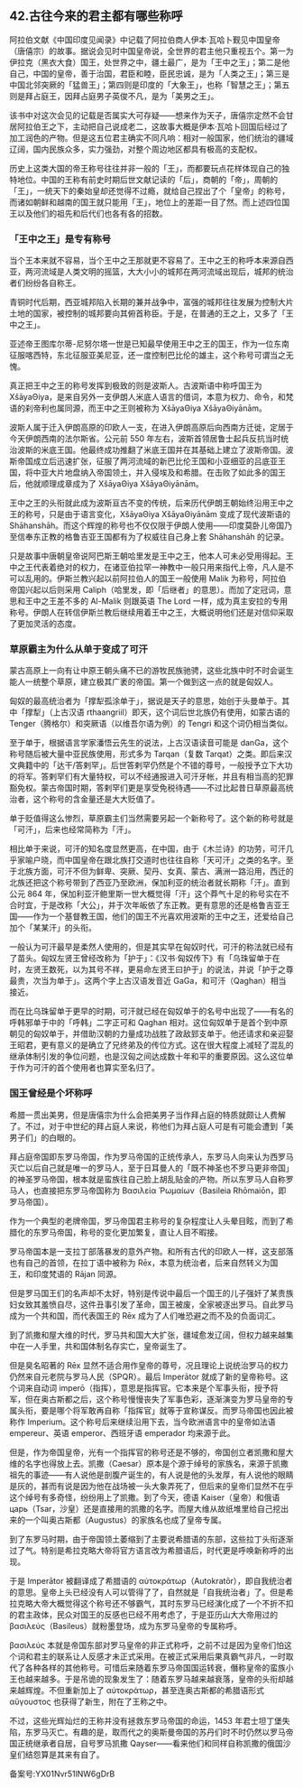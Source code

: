## 42.古往今来的君主都有哪些称呼
阿拉伯文献《中国印度见闻录》中记载了阿拉伯商人伊本·瓦哈卜觐见中国皇帝（唐僖宗）的故事。据说会见时中国皇帝说，全世界的君主他只重视五个。第一为伊拉克（黑衣大食）国王，处世界之中，疆土最广，是为「王中之王」；第二是他自己，中国的皇帝，善于治国，君臣和睦，臣民忠诚，是为「人类之王」；第三是中国北邻突厥的「猛兽王」；第四则是印度的「大象王」，也称「智慧之王」；第五则是拜占庭王，因拜占庭男子英俊不凡，是为「美男之王」。



该书中对这次会见的记载是否属实大可存疑——想来作为天子，唐僖宗定然不会甘居阿拉伯王之下，主动把自己说成老二，这故事大概是伊本·瓦哈卜回国后经过了加工润色的产物。但是这五位君主确实不同凡响：相对一般国家，他们统治的疆域辽阔，国内民族众多，实力强劲，对整个周边地区都具有极高的支配权。



历史上这类大国的帝王称号往往并非一般的「王」，而都要玩点花样体现自己的独特地位。中国的王称有前史时期后世文献记读的「后」，商朝的「帝」，周朝的「王」，一统天下的秦始皇却还觉得不过瘾，就给自己捏出了个「皇帝」的称号，而诸如朝鲜和越南的国王就只能用「王」，地位上的差距一目了然。而上述四位国王以及他们的祖先和后代们也各有各的招数。



### 「王中之王」是专有称号


当个王本来就不容易，当个王中之王那就更不容易了。王中之王的称呼本来源自西亚，两河流域是人类文明的摇篮，大大小小的城邦在两河流域出现后，城邦的统治者们纷纷各自称王。



青铜时代后期，西亚城邦陷入长期的兼并战争中，富强的城邦往往发展为控制大片土地的国家，被控制的城邦要向其俯首称臣。于是，在普通的王之上，又多了「王中之王」。



亚述帝王图库尔蒂-尼努尔塔一世是已知最早使用王中之王的国王，作为一位东南征服喀西特，东北征服亚美尼亚，还一度控制巴比伦的雄主，这个称号可谓当之无愧。



真正把王中之王的称号发挥到极致的则是波斯人。古波斯语中称呼国王为 XšāyaΘiya，是来自另外一支伊朗人米底人语言的借词，本意为权力、命令，和梵语的刹帝利也属同源，而王中之王则被称为 XšāyaΘiya XšāyaΘiyānām。



波斯人属于迁入伊朗高原的印欧人一支，在进入伊朗高原后向西南方迁徙，定居于今天伊朗西南的法尔斯省。公元前 550 年左右，波斯首领居鲁士起兵反抗当时统治波斯的米底王国。他最终成功推翻了米底王国并在其基础上建立了波斯帝国。波斯帝国成立后迅速扩张，征服了两河流域的新巴比伦王国和小亚细亚的吕底亚王国，将中亚大片地盘纳入帝国领土，并入侵埃及和希腊。在击败了如此多的国王后，他就顺理成章成为了 XšāyaΘiya XšāyaΘiyānām。



王中之王的头衔就此成为波斯亘古不变的传统，后来历代伊朗王朝始终沿用王中之王的称号，只是由于语言变化，XšāyaΘiya XšāyaΘiyānām 变成了现代波斯语的 Shāhanshāh。而这个辉煌的称号也不仅仅限于伊朗人使用——印度莫卧儿帝国乃至信奉东正教的格鲁吉亚王国都有为了权威往自己身上套 Shāhanshāh 的记录。



只是故事中唐朝皇帝说阿巴斯王朝哈里发是王中之王，他本人可未必受用得起。王中之王代表着绝对的权力，在诸亚伯拉罕一神教中一般只用来指代上帝，凡人是不可以乱用的。伊斯兰教兴起以前阿拉伯人的国王一般使用 Malik 为称号，阿拉伯帝国兴起以后则采用 Caliph（哈里发，即「后继者」的意思）。而加了定冠词，意思和王中之王差不多的 Al-Malik 则跟英语 The Lord 一样，成为真主安拉的专用称号。伊朗人在转信伊斯兰教后继续用着王中之王，大概说明他们还是对信仰采取了更加灵活的态度。



### 草原霸主为什么从单于变成了可汗


蒙古高原上一向有让中原王朝头痛不已的游牧民族驰骋，这些北族中时不时会诞生能人一统整个草原，建立极其广袤的帝国。第一个做到这一点的就是匈奴人。



匈奴的最高统治者为「撑犁孤涂单于」，据说是天子的意思，始创于头曼单于。其中「撑犁」（上古汉语 rthaangriil）即天，这个词后世北族仍有使用，如蒙古语的 Tenger（腾格尔）和突厥语（以维吾尔语为例）的 Tengri 和这个词仍相当类似。



至于单于，根据语言学家潘悟云先生的说法，上古汉语读音可能是 danGa，这个称号随后被大量中亚民族使用，形式多为 Tarqan（复数 Tarqat）之类。即后来汉文典籍中的「达干/答剌罕」。后世答剌罕仍然是个不错的尊号，一般授予立下大功的将军。答剌罕们有大量特权，可以不经通报进入可汗牙帐，并且有相当高的犯罪豁免权。蒙古帝国时期，答剌罕们更是享受免税待遇——不过比起昔日草原最高统治者，这个称号的含金量还是大大贬值了。



单于贬值得这么惨烈，草原霸主们当然需要另起一个新称号了。这个新的称号就是「可汗」，后来也经常简称为「汗」。



相比单于来说，可汗的知名度显然更高，在中国，由于《木兰诗》的功劳，可汗几乎家喻户晓，而中国皇帝在跟北族打交道时也往往自称「天可汗」之类的名字。至于北族方面，可汗不但为鲜卑、突厥、契丹、女真、蒙古、满洲一路沿用，西迁的北族还把这个称号带到了西亚乃至欧洲，保加利亚的统治者就长期称「汗」。直到公元 864 年，保加利亚汗鲍里斯一世大概觉得「汗」这个莽气十足的称号实在不合时宜，于是改称「大公」，并于次年皈依了东正教。更有意思的还是格鲁吉亚王国——作为一个基督教王国，他们的国王不光喜欢用波斯的王中之王，还爱给自己加个「某某汗」的头衔。



一般认为可汗最早是柔然人使用的，但是其实早在匈奴时代，可汗的称法就已经有了苗头。匈奴左贤王曾经改称为「护于」：《汉书·匈奴传下》有「乌珠留单于在时，左贤王数死，以为其号不祥，更易命左贤王曰护于」的说法，并说「护于之尊最贵，次当为单于」。这两个字上古汉语发音近 GaGa，和可汗（Qaghan）相当接近。



而在比乌珠留单于更早的时期，可汗就已经在匈奴单于的名号中出现了——有名的呼韩邪单于中的「呼韩」二字正可和 Qaghan 相对。这位匈奴单于是首个到中原朝见的匈奴单于，并借助汉朝的力量成功战胜了政敌郅支单于。他还请求和亲迎娶王昭君，更有意义的是确立了兄终弟及的传位方式。这在很大程度上减轻了混乱的继承体制引发的争位问题，也是汉匈之间达成数十年和平的重要原因。这么这位单于作为可汗的首个使用者也算实至名归了。



### 国王曾经是个坏称呼


希腊一贯出美男，但是唐僖宗为什么会把美男子当作拜占庭的特质就颇让人费解了。不过，对于中世纪的拜占庭人来说，称他们为拜占庭人可是有可能会遭到「美男子们」的白眼的。



拜占庭帝国即东罗马帝国，作为罗马帝国的正统传承人，东罗马人向来认为西罗马灭亡以后自己就是唯一的罗马人，至于日耳曼人的「既不神圣也不罗马更非帝国」的神圣罗马帝国，根本就是蛮族往自己脸上胡乱贴金的产物。所以东罗马人自称罗马人，也直接把东罗马帝国称为 Βασιλεία Ῥωμαίων（Basileia Rhōmaiōn，即罗马帝国）。



作为一个典型的老牌帝国，罗马帝国君主称号的复杂程度让人头晕目眩，而到了希腊化的东罗马帝国，称号的变化更加繁复，直让人目不暇接。



罗马帝国本是一支拉丁部落暴发的意外产物。和所有古代的印欧人一样，这支部落也有自己的首领，在拉丁语中被称为 Rēx，本意为统治者，后来自然转义为国王，和印度梵语的 Rājan 同源。



但是罗马国王们的名声却不太好，特别是传说中最后一个国王的儿子强奸了某贵族妇女致其羞愤自尽，这件丑事引发了革命，国王被废，全家被逐出罗马。自此罗马成为一个共和国，而代表国王的 Rēx 成为了人们唯恐避之而不及的负面词汇。



到了凯撒和屋大维的时代，罗马共和国大大扩张，疆域愈发辽阔，但权力越来越集中在一人手里，共和国体制名存实亡，皇帝诞生了。



但是臭名昭著的 Rēx 显然不适合用作皇帝的尊号，况且理论上说统治罗马的权力仍然来自元老院与罗马人民（SPQR）。最后 Imperātor 就成了新的皇帝称号。这个词来自动词 imperō（指挥），意思是指挥官。它本来是个军事头衔，授予将军，但在奥古斯都之后，这个称号慢慢丧失了军事色彩，逐渐演变为罗马皇帝的专属头衔，要是哪个将军敢再自称「指挥官」就等于宣称谋反。而罗马帝国也因此被称作 Imperium。这个称号后来继续沿用下去，当今欧洲语言中的皇帝如法语 empereur、英语 emperor、西班牙语 emperador 均来源于此。



但是，作为帝国皇帝，光有一个指挥官的称号还是不够的，帝国创立者凯撒和屋大维的名字也得放上去。凯撒（Caesar）原本是个源于绰号的家族名，来源于凯撒祖先的事迹——有人说他是剖腹产诞生的，有人说是他的头发厚，有人说他的眼睛是灰的，甚而有说是因为他在战场被一头大象弄死了，但后来的皇帝们显然不在乎这个绰号有多奇怪，纷纷用上了凯撒。到了今天，德语 Kaiser（皇帝）和俄语 царь（Tsar，沙皇）还是直接用的凯撒的名字。而屋大维从故纸堆里给自己挖出来的一个叫奥古斯都（Augustus）的家族名也成了皇帝专属。



到了东罗马时期，由于帝国领土萎缩到了主要说希腊语的东部，这些拉丁头衔逐渐过了气。特别是希拉克略大帝将官方语言改为希腊语后，时代更是呼唤新称呼的出现。



于是 Imperātor 被翻译成了希腊语的 αὐτοκράτωρ（Autokratōr），即自我统治者的意思。皇帝上头已经没有人可以管得了了，自然就是「自我统治者」了。但是希拉克略大帝大概觉得这个称号还不够霸气，其时东罗马已经演化成了一个不折不扣的君主政体，民众对国王的反感也已经不用考虑了，于是亚历山大大帝用过的 βασιλεύς（Basileus）就粉墨登场，成为东罗马皇帝的专属称呼。



βασιλεύς 本就是帝国东部对罗马皇帝的非正式称呼，之前不过是因为皇帝们怕这个词和君主的联系让人反感才未正式采用。在被正式采用后果真霸气非凡，一时取代了各种各样的其他称号。可惜后来随着东罗马帝国国运转衰，僭称皇帝的蛮族小王也越来越多。于是吊诡的现象发生了：随着东罗马越来越衰落，皇帝的头衔却越来越辉煌。不但重新加上了 αὐτοκράτωρ，甚至连奥古斯都的希腊语形式 αὔγουστος 也获得了新生，附在了王称之中。



不过，这些光辉灿烂的王称并没有拯救东罗马帝国的命运，1453 年君士坦丁堡失陷，东罗马灭亡。有趣的是，取而代之的奥斯曼帝国的苏丹们时不时仍然以罗马帝国正统继承者自居，自号罗马凯撒 Qayser——看来他们和同样自称凯撒的俄国沙皇们结怨算是其来有自了。



备案号:YX01Nvr51lNW6gDrB

